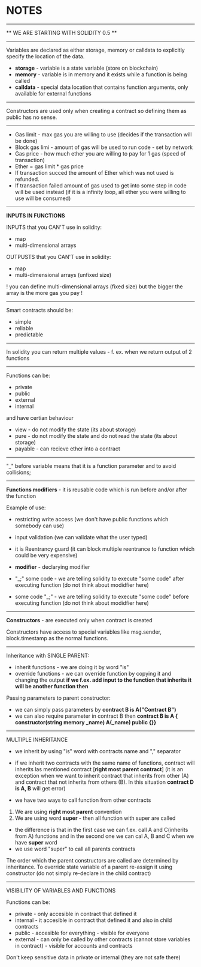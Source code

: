 # NOTES

***
** WE ARE STARTING WITH SOLIDITY 0.5 **
***

Variables are declared as either storage, memory or calldata to explicitly specify the location of the data.
- **storage** - variable is a state variable (store on blockchain)
- **memory** - variable is in memory and it exists while a function is being called
- **calldata** - special data location that contains function arguments, only available for external functions
***
Constructors are used only when creating a contract so defining them as public has no sense.
***
- Gas limit - max gas you are willing to use (decides if the transaction will be done)
- Block gas limi - amount of gas will be used to run code - set by network
- Gas price - how much ether you are willing to pay for 1 gas (speed of transaction)
- Ether = gas limit * gas price
- If transaction succed the amount of Ether which was not used is refunded.
- If transaction failed amount of gas used to get into some step in code will be used instead (if it is a infinity loop, all ether you were willing to use will be consumed)
***
**INPUTS IN FUNCTIONS**

INPUTS that you CAN'T use in solidity:
- map
- multi-dimensional arrays 

OUTPUSTS that you CAN'T use in solidity:
- map
- multi-dimensional arrays (unfixed size)

! you can define multi-dimensional arrays (fixed size) but the bigger the array is the more gas you pay !

***
Smart contracts should be:
- simple
- reliable 
- predictable
***
In solidity you can return multiple values - f. ex. when we return output of 2 functions 
***
Functions can be:
- private
- public
- external
- internal 

and have certian behaviour

- view - do not modify the state (its about storage)
- pure - do not modify the state and do not read the state (its about storage)
- payable - can recieve ether into a contract

***

"_" before variable means that it is a function parameter and to avoid collisions;

***
**Functions modifiers** - it is reusable code which is run before and/or after the function

Example of use:
- restricting write access (we don't have public functions which somebody can use)
- input validation (we can validate what the user typed)
- it is Reentrancy guard (it can block multiple reentrance to function which could be very expensive)

- **modifier** - declarying modifier
- "_;" some code - we are telling solidity to execute "some code" after executing function (do not think about modidfier here)
- some code "_;" - we are telling solidity to execute "some code" before executing function (do not think about modidfier here)

***

**Constructors** - are executed only when contract is created

Constructors have access to special variables like msg.sender, block.timestamp as the normal functions.

***

Inheritance with SINGLE PARENT:
- inherit functions  - we are doing it by word "is"
- override functions - we can override function by copying it and changing the output 
**if we f.ex. add input to the function that inherits it will be another function then**

Passing parameters to parent constructor:
- we can simply pass parameters by **contract B is A("Contract B")**
- we can also require parameter in contract B then **contract B is A { constructor(string memory _name) A(_name) public {}}**

***
MULTIPLE INHERITANCE

- we inherit by using "is" word with contracts name and "," separator
- if we inherit two contracts with the same name of functions,  contract will inherits las mentioned contract [**right most parent contract**] 
(it is an exception when we want to inherit contract that inherits from other (A) and contract that not inherits from others (B).
In this situation **contract D is A, B** will get error)


- we have two ways to call function from other contracts 
1. We are using **right most parent** convention 
2. We are using word **super** - then all function with super are called
- the difference is that in the first case we can f.ex. call A and C(inherits from A) functions and in 
the second one we can cal A, B and C when we have **super** word
- we use word "super" to call all parents contracts

The order which the parent constructors are called are determined by inheritance.
To override state variable of a parent re-assign it using constructor (do not simply re-declare in the child contract)

***

VISIBILITY OF VARIABLES AND FUNCTIONS

Functions can be:
- private - only accesible in contract that defined it 
- internal - it accesible in contract that defined it and also in child contracts
- public - accesible for everything - visible for everyone
- external - can only be called by other contracts (cannot store variables in contract) - visible for accounts and contracts

Don't keep sensitive data in private or internal (they are not safe there)